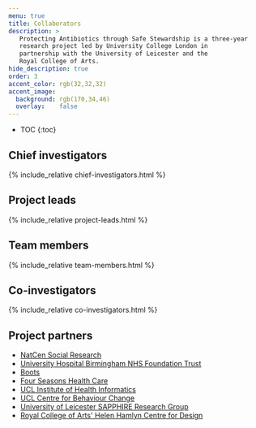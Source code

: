 ```yaml
---
menu: true
title: Collaborators
description: > 
   Protecting Antibiotics through Safe Stewardship is a three-year
   research project led by University College London in 
   partnership with the University of Leicester and the 
   Royal College of Arts.
hide_description: true
order: 3
accent_color: rgb(32,32,32)
accent_image:
  background: rgb(170,34,46)
  overlay:    false
---
```


* TOC
{:toc}

## Chief investigators
{% include_relative chief-investigators.html %}

## Project leads
{% include_relative project-leads.html %}

## Team members
{% include_relative team-members.html %}

## Co-investigators
{% include_relative co-investigators.html %}

## Project partners

* [NatCen Social Research](http://natcen.ac.uk/)
* [University Hospital Birmingham NHS Foundation Trust](https://www.uhb.nhs.uk/)
* [Boots](https://www.boots-uk.com/)
* [Four Seasons Health Care](https://www.fshc.co.uk/)
* [UCL Institute of Health Informatics](https://www.ucl.ac.uk/health-informatics/)
* [UCL Centre for Behaviour Change](https://www.ucl.ac.uk/behaviour-change/)
* [University of Leicester SAPPHIRE Research Group](https://www2.le.ac.uk/departments/health-sciences/research/soc-sci)
* [Royal College of Arts' Helen Hamlyn Centre for Design](https://www.rca.ac.uk/research-innovation/research-centres/helen-hamlyn-centre/)
